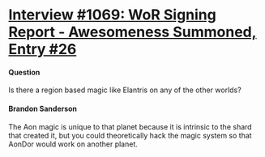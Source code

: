 # [Interview #1069: WoR Signing Report - Awesomeness Summoned, Entry #26](https://www.theoryland.com/intvmain.php?i=1069#26)

#### Question

Is there a region based magic like Elantris on any of the other worlds?

#### Brandon Sanderson

The Aon magic is unique to that planet because it is intrinsic to the shard that created it, but you could theoretically hack the magic system so that AonDor would work on another planet.

